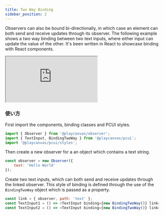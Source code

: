 ```yaml
---
title: Two Way Binding
sidebar_position: 2
---
```


Observers can also be bound bi-directionally, in which case an element can both send and receive updates through its observer. The following example shows a two way binding between two text inputs, where either input can update the value of the other. It's been written in React to showcase binding with React components.

<div className='iframe-container'>
    <iframe src="https://playcanvas.github.io/pcui/storybook/iframe?id=examples-bindingtwoway--main&viewMode=story"></iframe>
</div>

### 使い方

First import the components, binding classes and PCUI styles.

```javascript
import { Observer } from '@playcanvas/observer';
import { TextInput, BindingTwoWay } from '@playcanvas/pcui';
import '@playcanvas/pcui/styles';
```

Then create a new observer for a an object which contains a text string.

```javascript
const observer = new Observer({
    text: 'Hello World'
});
```

Create two text inputs, which can both send and receive updates through the linked observer. This style of binding is defined through the use of the `BindingTwoWay` object which is passed as a property.

```javascript
const link = { observer, path: 'text' };
const TextInput1 = () => <TextInput binding={new BindingTwoWay()} link={link} />
const TextInput2 = () => <TextInput binding={new BindingTwoWay()} link={link} />
```
